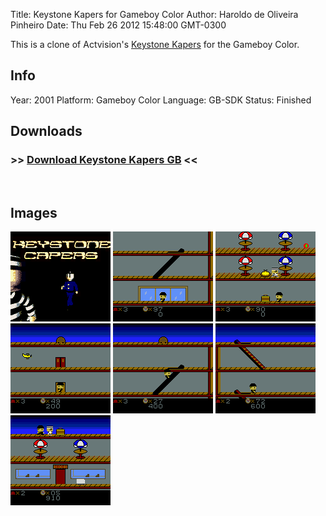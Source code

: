 Title: Keystone Kapers for Gameboy Color
Author: Haroldo de Oliveira Pinheiro
Date: Thu Feb 26 2012 15:48:00 GMT-0300

This is a clone of Actvision's [Keystone Kapers] for the Gameboy Color.

## Info
Year: 2001
Platform: Gameboy Color
Language: GB-SDK
Status: Finished

## Downloads
### >> [Download Keystone Kapers GB](downloads/keystone.zip "Download Keystone Kapers GB") <<
<br>

## Images

<div class="ContentFlow">
	<div class="flow">
		<img class="item" src="/keystone-kapers-gameboy-color/KEYSTONE-1.png" />
		<img class="item" src="/keystone-kapers-gameboy-color/KEYSTONE-2.png" />
		<img class="item" src="/keystone-kapers-gameboy-color/KEYSTONE-3.png" />
		<img class="item" src="/keystone-kapers-gameboy-color/KEYSTONE-4.png" />
		<img class="item" src="/keystone-kapers-gameboy-color/KEYSTONE-5.png" />
		<img class="item" src="/keystone-kapers-gameboy-color/KEYSTONE-6.png" />
		<img class="item" src="/keystone-kapers-gameboy-color/KEYSTONE-7.png" />
	</div>
</div>

[Keystone Kapers]: (http://www.atariage.com/software_page.html?SoftwareLabelID=261)